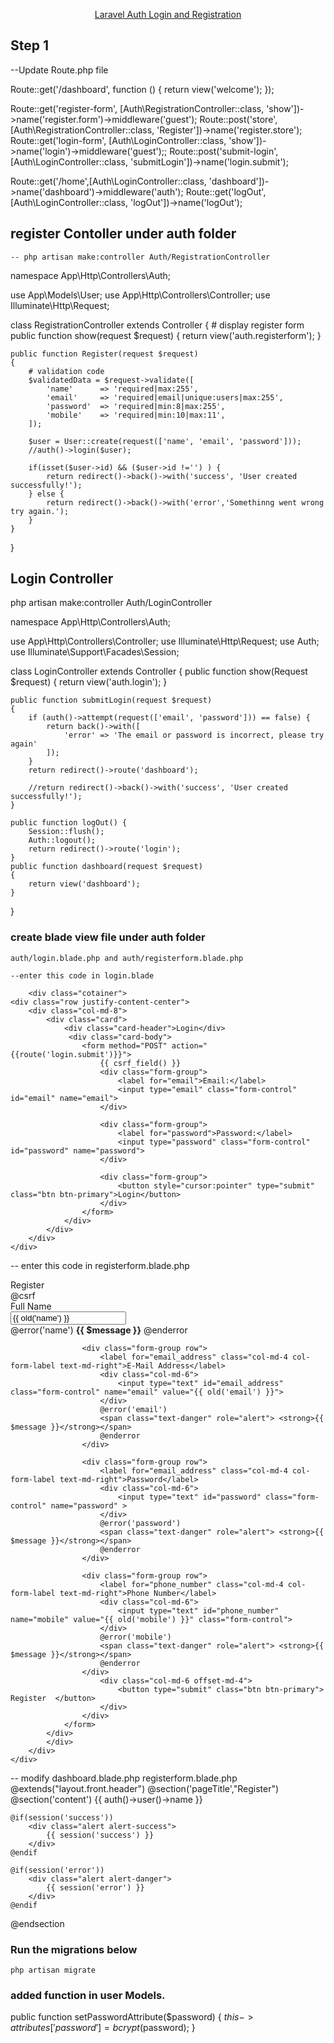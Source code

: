 <p align="center"><a href="" target="_blank">Laravel Auth Login and Registration</a></p>

 

## Step 1

--Update Route.php file

Route::get('/dashboard', function () {
    return view('welcome');
});

Route::get('register-form', [Auth\RegistrationController::class, 'show'])->name('register.form')->middleware('guest');
Route::post('store', [Auth\RegistrationController::class, 'Register'])->name('register.store');
Route::get('login-form', [Auth\LoginController::class, 'show'])->name('login')->middleware('guest');;
Route::post('submit-login', [Auth\LoginController::class, 'submitLogin'])->name('login.submit');

Route::get('/home',[Auth\LoginController::class, 'dashboard'])->name('dashboard')->middleware('auth');
Route::get('logOut', [Auth\LoginController::class, 'logOut'])->name('logOut');

## register Contoller under auth folder


	-- php artisan make:controller Auth/RegistrationController
	
	
namespace App\Http\Controllers\Auth;

use App\Models\User;
use App\Http\Controllers\Controller;
use Illuminate\Http\Request;

class RegistrationController extends Controller
{
    # display register form
    public function show(request $request)
    {
        return view('auth.registerform');
    }

    public function Register(request $request)
    {
        # validation code
        $validatedData = $request->validate([
            'name' 		=> 'required|max:255',
            'email' 	=> 'required|email|unique:users|max:255',
            'password' 	=> 'required|min:8|max:255',
            'mobile' 	=> 'required|min:10|max:11',
        ]);

        $user = User::create(request(['name', 'email', 'password']));
        //auth()->login($user);

        if(isset($user->id) && ($user->id !='') ) {
            return redirect()->back()->with('success', 'User created successfully!');
        } else {
            return redirect()->back()->with('error','Somethinng went wrong try again.');
        }
    }
}

## Login Controller

 php artisan make:controller Auth/LoginController


namespace App\Http\Controllers\Auth;

use App\Http\Controllers\Controller;
use Illuminate\Http\Request;
use Auth;
use Illuminate\Support\Facades\Session;

class LoginController extends Controller
{
    public function show(Request $request)
    {
        return view('auth.login');
    }

    public function submitLogin(request $request)
    {
        if (auth()->attempt(request(['email', 'password'])) == false) {
            return back()->with([
                'error' => 'The email or password is incorrect, please try again'
            ]);
        }
        return redirect()->route('dashboard');

        //return redirect()->back()->with('success', 'User created successfully!');
    }

    public function logOut() {
        Session::flush();
        Auth::logout();
        return redirect()->route('login');
    }
    public function dashboard(request $request)
    {
        return view('dashboard');
    }
}


### create blade view file under auth folder

	auth/login.blade.php and auth/registerform.blade.php
	
	--enter this code in login.blade
	
	    <div class="cotainer">
    <div class="row justify-content-center">
        <div class="col-md-8">
            <div class="card"> 
                <div class="card-header">Login</div>
                 <div class="card-body">
                    <form method="POST" action="{{route('login.submit')}}">
                        {{ csrf_field() }}
                        <div class="form-group">
                            <label for="email">Email:</label>
                            <input type="email" class="form-control" id="email" name="email">
                        </div>

                        <div class="form-group">
                            <label for="password">Password:</label>
                            <input type="password" class="form-control" id="password" name="password">
                        </div>

                        <div class="form-group">
                            <button style="cursor:pointer" type="submit" class="btn btn-primary">Login</button>
                        </div>
                    </form>
                </div>
            </div>
        </div>
    </div>
</div> 


-- enter this code in registerform.blade.php

<div class="cotainer">
    <div class="row justify-content-center">
        <div class="col-md-8">
            <div class="card"> 
                <div class="card-header">Register</div>
            <div class="card-body">
                <form name="my-form" action="{{route('register.store')}}" method="post">
                    @csrf
                    <div class="form-group row">
                        <label for="full_name" class="col-md-4 col-form-label text-md-right">Full Name</label>
                        <div class="col-md-6">
                            <input type="text" id="full_name" class="form-control" name="name" value="{{ old('name') }}">
                        </div>
                        @error('name')
                        <span class="text-danger" role="alert"> <strong>{{ $message }}</strong></span>
                        @enderror
                    </div>

                    <div class="form-group row">
                        <label for="email_address" class="col-md-4 col-form-label text-md-right">E-Mail Address</label>
                        <div class="col-md-6">
                            <input type="text" id="email_address" class="form-control" name="email" value="{{ old('email') }}">
                        </div>
                        @error('email')
                        <span class="text-danger" role="alert"> <strong>{{ $message }}</strong></span>
                        @enderror
                    </div>

                    <div class="form-group row">
                        <label for="email_address" class="col-md-4 col-form-label text-md-right">Password</label>
                        <div class="col-md-6">
                            <input type="text" id="password" class="form-control" name="password" >
                        </div>
                        @error('password')
                        <span class="text-danger" role="alert"> <strong>{{ $message }}</strong></span>
                        @enderror
                    </div>

                    <div class="form-group row">
                        <label for="phone_number" class="col-md-4 col-form-label text-md-right">Phone Number</label>
                        <div class="col-md-6">
                            <input type="text" id="phone_number" name="mobile" value="{{ old('mobile') }}" class="form-control">
                        </div>
                        @error('mobile')
                        <span class="text-danger" role="alert"> <strong>{{ $message }}</strong></span>
                        @enderror
                    </div> 
                        <div class="col-md-6 offset-md-4">
                            <button type="submit" class="btn btn-primary">  Register  </button>
                        </div>
                    </div>
                </form>
            </div>
            </div>
        </div>
    </div>
</div> 


-- modify dashboard.blade.php registerform.blade.php
@extends("layout.front.header")
    @section('pageTitle',"Register")
    @section('content')
    {{ auth()->user()->name }}

    @if(session('success'))
        <div class="alert alert-success">
            {{ session('success') }}
        </div>
    @endif

    @if(session('error'))
        <div class="alert alert-danger">
            {{ session('error') }}
        </div>
    @endif
      

@endsection


 ###  Run the migrations below
	php artisan migrate

### added function in user Models.


   public function setPasswordAttribute($password)
    {
        $this->attributes['password'] = bcrypt($password);
    }